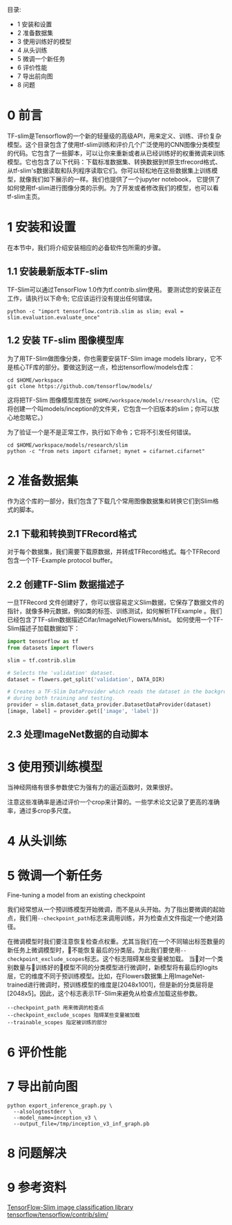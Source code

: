 
目录:
- 1 安装和设置
- 2 准备数据集
- 3 使用训练好的模型
- 4 从头训练
- 5 微调一个新任务
- 6 评价性能
- 7 导出前向图
- 8 问题


# 0 前言
TF-slim是Tensorflow的一个新的轻量级的高级API，用来定义、训练、评价复杂模型。这个目录包含了使用tf-slim训练和评价几个广泛使用的CNN图像分类模型的代码。它包含了一些脚本，可以让你来重新或者从已经训练好的权重微调来训练模型。它也包含了以下代码：下载标准数据集、转换数据到tf原生tfrecord格式、从tf-slim's数据读取和队列程序读取它们。你可以轻松地在这些数据集上训练模型，就像我们如下展示的一样。我们也提供了一个jupyter notebook， 它提供了如何使用tf-slim进行图像分类的示例。为了开发或者修改我们的模型，也可以看tf-slim主页。

# 1 安装和设置
在本节中，我们将介绍安装相应的必备软件包所需的步骤。

## 1.1 安装最新版本TF-slim
TF-Slim可以通过TensorFlow 1.0作为tf.contrib.slim使用。 要测试您的安装正在工作，请执行以下命令; 它应该运行没有提出任何错误。
```
python -c "import tensorflow.contrib.slim as slim; eval = slim.evaluation.evaluate_once"
```

## 1.2 安装 TF-slim 图像模型库
为了用TF-Slim做图像分类，你也需要安装TF-Slim image models library，它不是核心TF库的部分。要做这到这一点，检出tensorflow/models仓库：
```
cd $HOME/workspace
git clone https://github.com/tensorflow/models/
```
这将把TF-Slim 图像模型库放在 ```$HOME/workspace/models/research/slim```。（它将创建一个叫models/inception的文件夹，它包含一个旧版本的slim；你可以放心地忽略它。）

为了验证一个是不是正常工作，执行如下命令；它将不引发任何错误。
```
cd $HOME/workspace/models/research/slim
python -c "from nets import cifarnet; mynet = cifarnet.cifarnet"
```

# 2 准备数据集
作为这个库的一部分，我们包含了下载几个常用图像数据集和转换它们到Slim格式的脚本。

## 2.1 下载和转换到TFRecord格式
对于每个数据集，我们需要下载原数据，并转成TFRecord格式。每个TFRecord包含一个TF-Example protocol buffer。

## 2.2 创建TF-Slim 数据描述子
一旦TFRecord 文件创建好了，你可以很容易定义Slim数据，它保存了数据文件的指针，就像多种元数据，例如类的标签、训练测试，如何解析TFExample 。我们已经包含了TF-slim数据描述Cifar/ImageNet/Flowers/Mnist。
如何使用一个TF-Slim描述子加载数据如下：
```python
import tensorflow as tf
from datasets import flowers

slim = tf.contrib.slim

# Selects the 'validation' dataset.
dataset = flowers.get_split('validation', DATA_DIR)

# Creates a TF-Slim DataProvider which reads the dataset in the background
# during both training and testing.
provider = slim.dataset_data_provider.DatasetDataProvider(dataset)
[image, label] = provider.get(['image', 'label'])
```

## 2.3 处理ImageNet数据的自动脚本


# 3 使用预训练模型
当神经网络有很多参数使它为强有力的逼近函数时，效果很好。

注意这些准确率是通过评价一个crop来计算的。一些学术论文记录了更高的准确率，通过多crop多尺度。

# 4 从头训练

# 5 微调一个新任务
Fine-tuning a model from an existing checkpoint

我们经常想从一个预训练模型开始微调，而不是从头开始。为了指出要微调的起始点，我们用```--checkpoint_path```标志来调用训练，并为检查点文件指定一个绝对路径。

在微调模型时我们要注意恢复检查点权重。尤其当我们在一个不同输出标签数量的新任务上微调模型时，不能恢复最后的分类层。为此我们要使用```--checkpoint_exclude_scopes```标志。这个标志阻碍某些变量被加载。
当对一个类别数量与训练好的模型不同的分类模型进行微调时，新模型将有最后的logits层，它的维度不同于预训练模型。比如，在Flowers数据集上用ImageNet-trained进行微调时，预训练模型的维度是[2048x1001]，但是新的分类层将是[2048x5]。因此，这个标志表示TF-Slim来避免从检查点加载这些参数。



```
--checkpoint_path 用来微调的检查点
--checkpoint_exclude_scopes 阻碍某些变量被加载
--trainable_scopes 指定被训练的部分
```

# 6 评价性能
# 7 导出前向图

```
python export_inference_graph.py \
  --alsologtostderr \
  --model_name=inception_v3 \
  --output_file=/tmp/inception_v3_inf_graph.pb
```
# 8 问题解决

# 9 参考资料
[TensorFlow-Slim image classification library](https://github.com/tensorflow/models/tree/master/slim)
[tensorflow/tensorflow/contrib/slim/](https://github.com/tensorflow/tensorflow/tree/master/tensorflow/contrib/slim)


